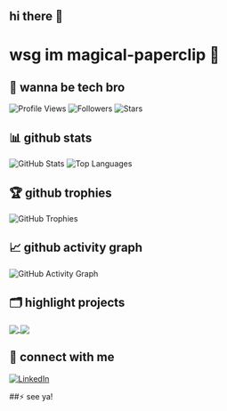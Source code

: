 ## hi there 👋

# wsg im magical-paperclip 👋

## 🚀 wanna be tech bro

![Profile Views](https://komarev.com/ghpvc/?username=magical-paperclip&color=blueviolet)
![Followers](https://img.shields.io/github/followers/magical-paperclip?label=Followers)
![Stars](https://img.shields.io/github/stars/magical-paperclip?label=Stars)

## 📊 github stats

![GitHub Stats](https://github-readme-stats.vercel.app/api?username=magical-paperclip&show_icons=true&theme=radical)
![Top Languages](https://github-readme-stats.vercel.app/api/top-langs/?username=magical-paperclip&layout=compact&theme=radical)

## 🏆 github trophies

![GitHub Trophies](https://github-profile-trophy.vercel.app/?username=magical-paperclip&theme=radical)

## 📈 github activity graph

![GitHub Activity Graph](https://activity-graph.herokuapp.com/graph?username=magical-paperclip&theme=dracula)

## 🗂️ highlight projects

<a href="https://github.com/magical-paperclip/tic-tac-toe-ai">
  <img align="center" src="https://github-readme-stats.vercel.app/api/pin/?username=magical-paperclip&repo=project-xyz&theme=radical" />
</a>

<a href="https://github.com/magical-paperclip/another-cool-project">
  <img align="center" src="https://github-readme-stats.vercel.app/api/pin/?username=magical-paperclip&repo=another-cool-project&theme=radical" />
</a>

## 🤝 connect with me

[![LinkedIn](https://img.shields.io/badge/LinkedIn-Connect-blue)](https://www.linkedin.com/in/prakruti-sunil)

##⚡ see ya!
